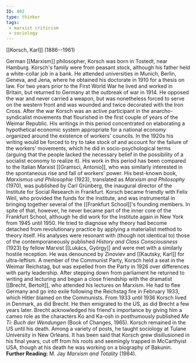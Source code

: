 ```yaml
---
ID: 402
type: thinker
tags: 
 - marxist criticism
 - sociology
---
```


[[Korsch, Karl]] 
(1886--1961)


German [[Marxism]]
philosopher, Korsch was born in Tostedt, near Hamburg. Korsch's family
were from peasant stock, although his father held a white-collar job in
a bank. He attended universities in Munich, Berlin, Geneva, and Jena,
where he obtained his doctorate in 1910 for a thesis on law. For two
years prior to the First World War he lived and worked in Britain, but
returned to Germany at the outbreak of war in 1914. He opposed the war
and never carried a weapon, but was nonetheless forced to serve on the
western front and was wounded and twice decorated with the Iron Cross.
After the war Korsch was an active participant in the
anarcho-syndicalist movements that flourished in the first couple of
years of the Weimar Republic. His writings in this period concentrated
on elaborating a hypothetical economic system appropriate for a national
economy organized around the existence of workers' councils. In the
1920s his writing would be forced to try to take stock of and account
for the failure of the workers' movements, which he did in
socio-psychological terms (arguing that the people lacked the necessary
belief in the possibility of a socialist economy to realize it). His
work in this period has been compared to the Italian Marxist [[Gramsci, Antonio]], who was similarly
interested in the spontaneous rise and fall of workers' power.
His best-known book, *Marxismus und Philosophie* (1923), translated as
*Marxism and Philosophy* (1970), was published by Carl Grünberg, the
inaugural director of the Institute for Social Research in Frankfurt.
Korsch became friendly with Felix Weil, who provided the funds for the
Institute, and was instrumental in bringing together several of the
[[Frankfurt School]]'s
founding members. In spite of that, however, he never became part of the
inner core of the Frankfurt School, although he did work for the
Institute again in New York from 1945 until 1950. He tried to diagnose
why theory had become detached from revolutionary practice by applying a
materialist method to theory itself. His analyses were resonant with
(though not identical to) those of the contemporaneously published
*History and Class Consciousness* (1923) by fellow Marxist [[Lukács, György]] and were met with a
similarly hostile reception. He was denounced by Zinoviev and
[[Kautsky, Karl]] for
ultra-leftism. A member of the Communist Party, Korsch held a seat in
the Weimar Reichstag, but was expelled from the Party in 1926 over
differences with party leadership. After stepping down from parliament
he returned to writing and lecturing and began a close friendship with
the dramatist [[Brecht, Bertolt]], who attended his
lectures on Marxism. He had to flee Germany and go into exile following
the Reichstag fire in February 1933, which Hitler blamed on the
Communists. From 1933 until 1936 Korsch lived in Denmark, as did Brecht.
He then emigrated to the US, as did Brecht a few years later. Brecht
acknowledged his friend's importance by giving him a cameo role as the
characters Ko and Ka-osh in posthumously published *Me Ti: Buch der
Wendungen* (Book of Changes, 1965). Korsch remained in the US until his
death. Among a variety of posts, he taught sociology at Tulane
University in New Orleans. It has been said that Korsch grew
disillusioned in his final years, cut off from his roots and seemingly
trapped in McCarthyist USA, though at his death he was working on a
biography of Bakunin.
**Further Reading:** M. Jay *Marxism and Totality* (1984).

